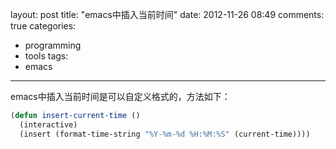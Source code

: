 layout: post
title: "emacs中插入当前时间"
date: 2012-11-26 08:49
comments: true
categories: 
 - programming
 - tools
tags: 
  - emacs
---

emacs中插入当前时间是可以自定义格式的，方法如下：

```lisp
(defun insert-current-time ()
  (interactive)
  (insert (format-time-string "%Y-%m-%d %H:%M:%S" (current-time))))
```
